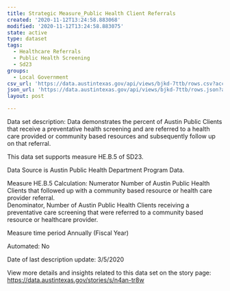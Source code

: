```yaml
---
title: Strategic Measure_Public Health Client Referrals
created: '2020-11-12T13:24:58.883068'
modified: '2020-11-12T13:24:58.883075'
state: active
type: dataset
tags:
  - Healthcare Referrals
  - Public Health Screening
  - Sd23
groups:
  - Local Government
csv_url: 'https://data.austintexas.gov/api/views/bjkd-7ttb/rows.csv?accessType=DOWNLOAD'
json_url: 'https://data.austintexas.gov/api/views/bjkd-7ttb/rows.json?accessType=DOWNLOAD'
layout: post

---
```

Data set description: Data demonstrates the percent of Austin Public Clients that receive a preventative health screening and are referred to a health care provided or community based resources and subsequently follow up on that referral. 

This data set supports measure HE.B.5 of SD23.

Data Source is Austin Public Health Department Program Data.

Measure HE.B.5 Calculation: 
Numerator Number of Austin Public Health Clients that followed up with a community based resource or health care provider referral.  
Denominator, Number of Austin Public Health Clients receiving a preventative care screening that were referred to a community based resource or healthcare provider.   

Measure time period Annually (Fiscal Year)

Automated: No

Date of last description update: 3/5/2020

View more details and insights related to this data set on the story page: https://data.austintexas.gov/stories/s/n4an-tr8w
